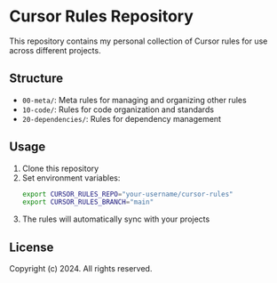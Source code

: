# Cursor Rules Repository

This repository contains my personal collection of Cursor rules for use across different projects.

## Structure

- `00-meta/`: Meta rules for managing and organizing other rules
- `10-code/`: Rules for code organization and standards
- `20-dependencies/`: Rules for dependency management

## Usage

1. Clone this repository
2. Set environment variables:
   ```bash
   export CURSOR_RULES_REPO="your-username/cursor-rules"
   export CURSOR_RULES_BRANCH="main"
   ```
3. The rules will automatically sync with your projects

## License

Copyright (c) 2024. All rights reserved. 
